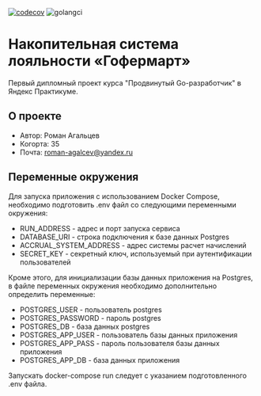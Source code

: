 [![codecov](https://codecov.io/gh/RomanAgaltsev/ya_gophermart/graph/badge.svg?token=QCM8F0QPAZ)](https://codecov.io/gh/RomanAgaltsev/ya_gophermart)
![golangci](https://github.com/RomanAgaltsev/ya_gophermart/actions/workflows/golangci-lint.yml/badge.svg)

# Накопительная система лояльности «Гофермарт»

Первый дипломный проект курса "Продвинутый Go-разработчик" в Яндекс Практикуме.

## О проекте

* Автор: Роман Агальцев
* Когорта: 35
* Почта: roman-agalcev@yandex.ru

## Переменные окружения

Для запуска приложения с использованием Docker Compose, необходимо подготовить .env файл со следующими переменными
окружения:

* RUN_ADDRESS - адрес и порт запуска сервиса
* DATABASE_URI - строка подключения к базе данных Postgres
* ACCRUAL_SYSTEM_ADDRESS - адрес системы расчет начислений
* SECRET_KEY - секретный ключ, используемый при аутентификации пользователей

Кроме этого, для инициализации базы данных приложения на Postgres, в файле переменных окружения необходимо дополнительно
определить переменные:

* POSTGRES_USER - пользователь postgres
* POSTGRES_PASSWORD - пароль postgres
* POSTGRES_DB - база данных postgres
* POSTGRES_APP_USER - пользователь базы данных приложения
* POSTGRES_APP_PASS - пароль пользователя базы данных приложения
* POSTGRES_APP_DB - база данных приложения

Запускать docker-compose run следует с указанием подготовленного .env файла.